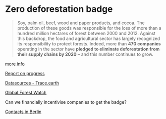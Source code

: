 # Zero deforestation badge

> Soy, palm oil, beef, wood and paper products, and cocoa. The production of these goods was responsible for the loss of more than a hundred million hectares of forest between 2000 and 2012. Against this backdrop, the food and agricultural sector has largely recognized its responsibility to protect forests. Indeed, more than **470 companies** operating in the sector have **pledged to eliminate deforestation from their supply chains by 2020** – and this number continues to grow.

[more info](https://climatefocus.com/publications/zero-deforestation-commodity-supply-chains-2020-are-we-winning)

[Report on progress](https://climatefocus.com/sites/default/files/20171106%20ISU%20Background%20Paper.pdf)

[Datasources - Trace.earth](https://trase.earth/)

[Global Forest Watch](https://www.globalforestwatch.org/)

Can we financially incentivise companies to get the badge?

[Contacts in Berlin](https://climatefocus.com/publications/zero-deforestation-commodity-supply-chains-2020-are-we-winning)
